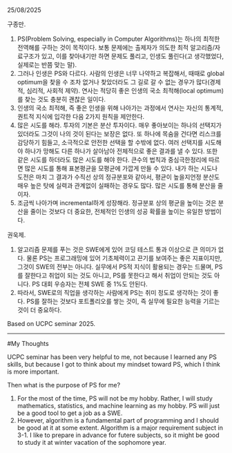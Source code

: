 25/08/2025

구종만.
1. PS(Problem Solving, especially in Computer Algorithms)는 하나의 최적한 전역해를 구하는 것이 목적이다. 보통 문제에는 출제자가 의도한 최적 알고리즘/자료구조가 있고, 이를 찾아내기만 하면 문제도 풀리고, 인생도 풀린다(고 생각했었다, 실제로는 반쯤 맞는 말).
2. 그러나 인생은 PS와 다르다. 사람의 인생은 너무 나약하고 복잡해서, 때때로 global optimum을 찾을 수 조차 없거나 찾았더라도 그 길로 갈 수 없는 경우가 많다(경제적, 심리적, 사회적 제약). 연사는 적당히 좋은 인생의 국소 최적해(local optimum)를 찾는 것도 충분히 괜찮은 일이다.
3. 인생의 국소 최적해, 즉 좋은 인생을 위해 나아가는 과정에서 연사는 자신의 통계적, 퀀트적 지식에 입각한 다음 2가지 원칙을 제안한다.
1. 많은 시도를 해라. 투자의 기본은 분산 투자이다. 매우 좋아보이는 하나의 선택지가 있더라도 그것이 나의 것이 된다는 보장은 없다. 또 하나에 목숨을 건다면 리스크를 감당하기 힘들고, 소극적으로 안전한 선택을 할 수밖에 없다. 여러 선택지를 시도해야 하나가 망해도 다른 하나가 살아남아 전체적으로 좋은 결과를 낼 수 있다. 또한 같은 시도를 하더라도 많은 시도를 해야 한다. 큰수의 법칙과 중심극한정리에 따르면 많은 시도를 통해 표본평균을 모평균에 가깝게 만들 수 있다. 내가 하는 시도나 도전은 마치 그 결과가 수직선 상의 정규분포와 같아서, 평균이 높을지언정 분산도 매우 높은 탓에 실력과 관계없이 실패하는 경우도 많다. 많은 시도를 통해 분산을 줄이자.
2. 조금씩 나아가며 incremental하게 성장해라. 정규분포 상의 평균을 높이는 것은 분산을 줄이는 것보다 더 중요한, 전체적인 인생의 성공 확률을 높이는 유일한 방법이다. 

권욱제.
1. 알고리즘 문제를 푸는 것은 SWE에게 있어 코딩 테스트 통과 이상으로 큰 의미가 없다. 물론 PS는 프로그래밍에 있어 기초체력이고 끈기를 보여주는 좋은 지표이지만, 그것이 SWE의 전부는 아니다. 실무에서 PS적 지식이 활용되는 경우는 드물며, PS를 잘한다고 취업이 되는 것도 아니고, PS를 못한다고 해서 취업이 안되는 것도 아니다. PS 대회 우승자는 전체 SWE 중 1%도 안된다.
2. 따라서, SWE로의 직업을 생각하는 사람에게 PS는 취미 정도로 생각하는 것이 좋다. PS를 잘하는 것보다 포트폴리오를 쌓는 것이, 즉 실무에 필요한 능력을 기르는 것이 더 중요하다. 

Based on UCPC seminar 2025.


--------------------------------

#My Thoughts

UCPC seminar has been very helpful to me, not because I learned any PS skills, but because I got to think about my mindset toward PS, which I think is more important.

Then what is the purpose of PS for me?
1. For the most of the time, PS will not be my hobby. Rather, I will study mathematics, statistics, and machine learning as my hobby. PS will just be a good tool to get a job as a SWE. 
2. However, algorithm is a fundamental part of programming and I should be good at it at some extent. Algorithm is a major requirement subject in 3-1. I like to prepare in advance for futere subjects, so it might be good to study it at winter vacation of the sophomore year.
